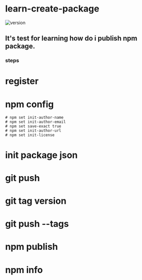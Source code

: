 # learn-create-package
![version](https://raster.shields.io/npm/v/start-wars-package)
## It's test for learning how do i publish npm package.
### steps
  # register
  # npm config
    # npm set init-author-name
    # npm set init-author-email
    # npm set save-exact true
    # npm set init-author-url
    # npm set init-license
  # init package json
  # git push
  # git tag version
  # git push --tags 
  # npm publish
  # npm info



  
